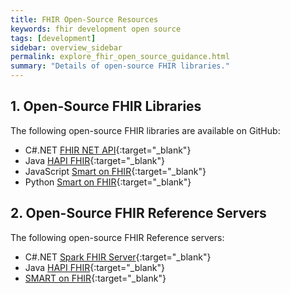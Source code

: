 ```yaml
---
title: FHIR Open-Source Resources
keywords: fhir development open source
tags: [development]
sidebar: overview_sidebar
permalink: explore_fhir_open_source_guidance.html
summary: "Details of open-source FHIR libraries."
---
```


<!--tags: [fhir,development]-->

## 1. Open-Source FHIR Libraries

The following open-source FHIR libraries are available on GitHub:

- C#.NET [FHIR NET API](https://github.com/ewoutkramer/fhir-net-api){:target="_blank"}
- Java [HAPI FHIR](https://github.com/jamesagnew/hapi-fhir){:target="_blank"}
- JavaScript [Smart on FHIR](https://github.com/smart-on-fhir/client-js){:target="_blank"}
- Python [Smart on FHIR](https://github.com/smart-on-fhir/client-py){:target="_blank"}

## 2. Open-Source FHIR Reference Servers

The following open-source FHIR Reference servers:

- C#.NET [Spark FHIR Server](http://spark.furore.com/){:target="_blank"}
- Java [HAPI FHIR](http://hapifhir.io/){:target="_blank"}
- [SMART on FHIR](http://docs.smarthealthit.org/sandbox/){:target="_blank"}
